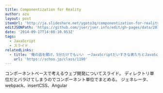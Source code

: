 ```yaml
---
title: Componentization for Reality
author: azu
layout: post
itemUrl: 'http://ja.slideshare.net/ygoto3q/componentization-for-reality'
editJSONPath: 'https://github.com/jser/jser.info/edit/gh-pages/data/2014/09/index.json'
date: '2014-09-17T14:08:10.953Z'
tags:
  - JavaScript
  - スライド
relatedLinks:
  - title: '俺の話を聞け、5分だけでもいい　ーJavaScriptだいすきな男たちとJavaScriptを学ぼう！【JSオジサン#3】 JSオジサン 先生 - 無料動画学習｜schoo（スクー）'
    url: 'https://schoo.jp/class/1190'
---
```

コンポーネントベースで考えるウェブ開発についてスライド。
ディレクトリ単位だとバラけてしまうのでコンポーネント単位でまとめる。
ジェネレータ、webpack、insertCSS、Angular
